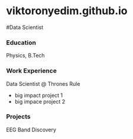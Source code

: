 # viktoronyedim.github.io
#Data Scientist

### Education
Physics, B.Tech

### Work Experience
Data Scientist @ Thrones Rule
- big impact project 1
- big impace project 2

### Projects
EEG Band Discovery
